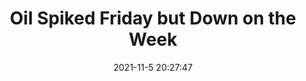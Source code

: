 ---
"title": "Oil Spiked Friday but Down on the Week"
"date": "2021-11-5 20:27:47"
"feed_name": "RIGZONE"
"feed_website": "http://www.rigzone.com/"
"feed_rss": "http://www.rigzone.com/news/rss/rigzone_latest.aspx"
"link": "https://www.rigzone.com/news/wire/oil_spiked_friday_but_down_on_the_week-05-nov-2021-166934-article/?rss=true"
"source": "None"
"file": "_posts/2021-1-1-857e8a9eab523fc920ea903fd99e59af36004460.md"
"accident": "0"
"drilling": "0"
"dead": "0"
"injured": "0"
"arrested": "0"
"place": "unknown place"
"where": "unknown site"
"causes": "unknown"
"place_uri": "unknown place"
---